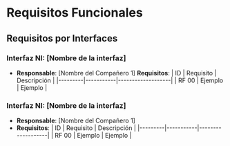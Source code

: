 # Requisitos Funcionales

## Requisitos por Interfaces

### Interfaz NI: [Nombre de la interfaz]
- **Responsable**: [Nombre del Compañero 1]
**Requisitos**:
| ID      | Requisito | Descripción       |
|---------|-----------|-------------------|
| RF 00   | Ejemplo   | Ejemplo           |


### Interfaz NI: [Nombre de la interfaz]
- **Responsable**: [Nombre del Compañero 1]
- **Requisitos**:
| ID      | Requisito | Descripción       |
|---------|-----------|-------------------|
| RF 00   | Ejemplo   | Ejemplo           |